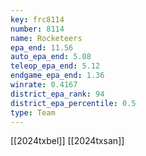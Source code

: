 ```yaml
---
key: frc8114
number: 8114
name: Rocketeers
epa_end: 11.56
auto_epa_end: 5.08
teleop_epa_end: 5.12
endgame_epa_end: 1.36
winrate: 0.4167
district_epa_rank: 94
district_epa_percentile: 0.5
type: Team
---
```

[[2024txbel]]
[[2024txsan]]
